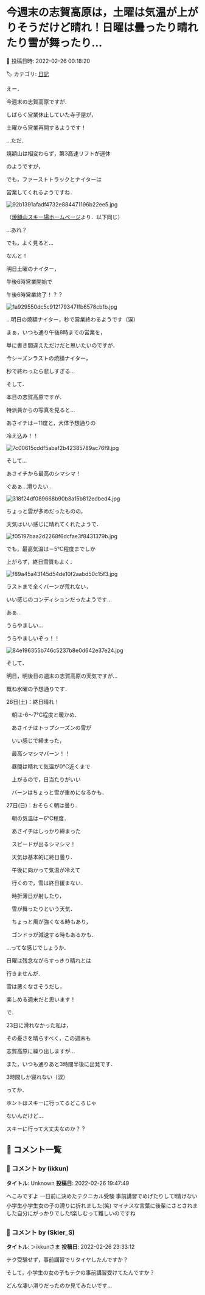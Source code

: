 # 今週末の志賀高原は，土曜は気温が上がりそうだけど晴れ！日曜は曇ったり晴れたり雪が舞ったり…

📅 投稿日時: 2022-02-26 00:18:20

🏷️ カテゴリ: [日記](cc4b5682fb7b8b144980957a978653fb0.md)

えー．


今週末の志賀高原ですが．


しばらく営業休止していた寺子屋が，


土曜から営業再開するようです！





…ただ．


焼額山は相変わらず，第3高速リフトが運休


のようですが，


でも，ファーストトラックとナイターは


営業してくれるようですね．




![92b1391afadf4732e884471196b22ee5.jpg](images/92b1391afadf4732e884471196b22ee5.jpg)




（[焼額山スキー場ホームページ](https://www.princehotels.co.jp/ski/shiga/winter/)より．以下同じ）





…あれ？


でも，よく見ると…


なんと！


明日土曜のナイター，


午後6時営業開始で


午後6時営業終了！？？




![1a929550dc5c912179347ffb6578cbfb.jpg](images/1a929550dc5c912179347ffb6578cbfb.jpg)







…明日の焼額ナイター，秒で営業終わるようです（涙）





まぁ，いつも通り午後8時までの営業を，


単に書き間違えただけだと思いたいのですが．


今シーズンラストの焼額ナイター，


秒で終わったら悲しすぎる…





そして．


本日の志賀高原ですが．


特派員からの写真を見ると…


あさイチは－11度と，大体予想通りの


冷え込み！！




![7c00615cddf5abaf2b42385789ac76f9.jpg](images/7c00615cddf5abaf2b42385789ac76f9.jpg)




そして…


あさイチから最高のシマシマ！


ぐあぁ…滑りたい…




![318f24df089668b90b8a15b812edbed4.jpg](images/318f24df089668b90b8a15b812edbed4.jpg)




ちょっと雲が多めだったものの，


天気はいい感じに晴れてくれたようで．




![f05197baa2d2268f6dcfae3f8431379b.jpg](images/f05197baa2d2268f6dcfae3f8431379b.jpg)




でも，最高気温は－5℃程度までしか


上がらず，終日雪質もよく．




![f89a45a43145d54de10f2aabd50c15f3.jpg](images/f89a45a43145d54de10f2aabd50c15f3.jpg)




ラストまで全くバーンが荒れない，


いい感じのコンディションだったようです…


あぁ…


うらやましい…


うらやましいぞっ！！




![84e196355b746c5237b8e0d642e37e24.jpg](images/84e196355b746c5237b8e0d642e37e24.jpg)







そして．


明日，明後日の週末の志賀高原の天気ですが…


概ね水曜の予想通りです．





26日(土)：終日晴れ！


　朝は-6～7℃程度と暖かめ．


　あさイチはトップシーズンの雪が


　いい感じで締まった，


　最高シマシマバーン！！


　昼間は晴れて気温が0℃近くまで


　上がるので，日当たりがいい


　バーンはちょっと雪が重めになるかも．





27日(日)：おそらく朝は曇り．


　朝の気温は－6℃程度．


　あさイチはしっかり締まった


　スピードが出るシマシマ！


　天気は基本的に終日曇り．


　午後に向かって気温が冷えて


　行くので，雪は終日緩まない．


　時折薄日が射したり，


　雪が舞ったりという天気．


　ちょっと風が強くなる時もあり，


　ゴンドラが減速する時もあるかも．





…ってな感じでしょうか．


日曜は残念ながらすっきり晴れとは


行きませんが．


雪は悪くなさそうだし，


楽しめる週末だと思います！





で．


23日に滑れなかった私は，


その憂さを晴らすべく，この週末も


志賀高原に繰り出しますが…


また，いつも通りあと3時間半後に出発です．


3時間しか寝れない（涙）





ってか．


ホントはスキーに行ってるどころじゃ


ないんだけど…


スキーに行って大丈夫なのか？？

## 💬 コメント一覧

### 💬 コメント by (ikkun)
**タイトル**: Unknown
**投稿日**: 2022-02-26 19:47:49

へこみですよ  一日前に決めたテクニカル受験 事前講習でめげたりして❗情けない小学生小学生女の子の滑りに折れました(笑) マイナスな言葉に後輩にさとされました自分にがっかりでした❗楽しむって難しいのですね

### 💬 コメント by (Skier_S)
**タイトル**: ＞ikkunさま
**投稿日**: 2022-02-26 23:33:12

テク受験せず，事前講習でリタイヤしたんですか？

そして，小学生の女の子もテクの事前講習受けてたんですか？

どんな凄い滑りだったのか見てみたいです…

